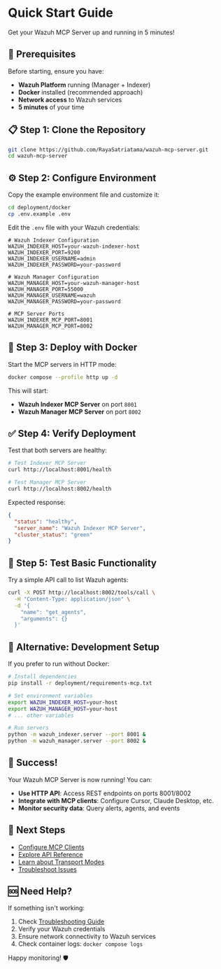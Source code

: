 # Quick Start Guide

Get your Wazuh MCP Server up and running in 5 minutes!

## 🚀 Prerequisites

Before starting, ensure you have:

- **Wazuh Platform** running (Manager + Indexer)
- **Docker** installed (recommended approach)
- **Network access** to Wazuh services
- **5 minutes** of your time

## 📋 Step 1: Clone the Repository

```bash
git clone https://github.com/RayaSatriatama/wazuh-mcp-server.git
cd wazuh-mcp-server
```

## ⚙️ Step 2: Configure Environment

Copy the example environment file and customize it:

```bash
cd deployment/docker
cp .env.example .env
```

Edit the `.env` file with your Wazuh credentials:

```env
# Wazuh Indexer Configuration
WAZUH_INDEXER_HOST=your-wazuh-indexer-host
WAZUH_INDEXER_PORT=9200
WAZUH_INDEXER_USERNAME=admin
WAZUH_INDEXER_PASSWORD=your-password

# Wazuh Manager Configuration
WAZUH_MANAGER_HOST=your-wazuh-manager-host
WAZUH_MANAGER_PORT=55000
WAZUH_MANAGER_USERNAME=wazuh
WAZUH_MANAGER_PASSWORD=your-password

# MCP Server Ports
WAZUH_INDEXER_MCP_PORT=8001
WAZUH_MANAGER_MCP_PORT=8002
```

## 🐳 Step 3: Deploy with Docker

Start the MCP servers in HTTP mode:

```bash
docker compose --profile http up -d
```

This will start:
- **Wazuh Indexer MCP Server** on port `8001`
- **Wazuh Manager MCP Server** on port `8002`

## ✅ Step 4: Verify Deployment

Test that both servers are healthy:

```bash
# Test Indexer MCP Server
curl http://localhost:8001/health

# Test Manager MCP Server
curl http://localhost:8002/health
```

Expected response:
```json
{
  "status": "healthy",
  "server_name": "Wazuh Indexer MCP Server",
  "cluster_status": "green"
}
```

## 🎯 Step 5: Test Basic Functionality

Try a simple API call to list Wazuh agents:

```bash
curl -X POST http://localhost:8002/tools/call \
  -H "Content-Type: application/json" \
  -d '{
    "name": "get_agents",
    "arguments": {}
  }'
```

## 🔧 Alternative: Development Setup

If you prefer to run without Docker:

```bash
# Install dependencies
pip install -r deployment/requirements-mcp.txt

# Set environment variables
export WAZUH_INDEXER_HOST=your-host
export WAZUH_MANAGER_HOST=your-host
# ... other variables

# Run servers
python -m wazuh_indexer.server --port 8001 &
python -m wazuh_manager.server --port 8002 &
```

## 🎉 Success!

Your Wazuh MCP Server is now running! You can:

- **Use HTTP API**: Access REST endpoints on ports 8001/8002
- **Integrate with MCP clients**: Configure Cursor, Claude Desktop, etc.
- **Monitor security data**: Query alerts, agents, and events

## 🔗 Next Steps

- [Configure MCP Clients](./mcp-client-integration.md)
- [Explore API Reference](./api-reference.md)
- [Learn about Transport Modes](./transport-modes.md)
- [Troubleshoot Issues](./troubleshooting.md)

## 🆘 Need Help?

If something isn't working:

1. Check [Troubleshooting Guide](./troubleshooting.md)
2. Verify your Wazuh credentials
3. Ensure network connectivity to Wazuh services
4. Check container logs: `docker compose logs`

Happy monitoring! 🛡️
